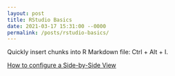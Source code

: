 ```yaml
---
layout: post
title: RStudio Basics
date: 2021-03-17 15:31:00 --0000
permalink: /posts/rstudio-basics/
---
```


Quickly insert chunks into R Markdown file: Ctrl + Alt + I.

[How to configure a Side-by-Side View](https://blog.rstudio.com/2020/10/21/rstudio-1-4-preview-multiple-source-columns/)